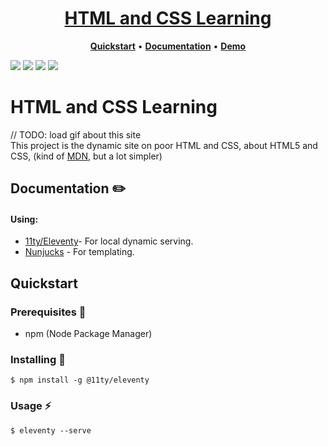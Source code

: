 <h1 align="center">
  <a href="https://sluzhynskyi.github.io/web_docs/">HTML and CSS Learning</a>
</h1>

<p align="center">
  <a title="Quickstart" href="#quickstart"><strong>Quickstart</strong></a>
  &#x2022;
  <a title="Documentation" href="#documentation"><strong>Documentation</strong></a>
  &#x2022;
  <a title="Demo" href="https://sluzhynskyi.github.io/web_docs/"><strong>Demo</strong></a>
</p>

![](https://img.shields.io/github/languages/code-size/sluzhynskyi/web_docs)
![](https://img.shields.io/github/last-commit/sluzhynskyi/web_docs/master)
![](https://img.shields.io/github/languages/count/sluzhynskyi/web_docs)
![](https://img.shields.io/github/followers/sluzhynskyi?style=social)

# HTML and CSS Learning
// TODO: load gif about this site </br>
This project is the dynamic site on poor HTML and CSS, about HTML5 and CSS, (kind of [MDN](https://developer.mozilla.org/en-US/), but a lot simpler)
## Documentation :pencil2:
#### Using:
  - [11ty/Eleventy](https://www.npmjs.com/package/@11ty/eleventy)- For local dynamic serving. 
  - [Nunjucks](https://www.npmjs.com/package/nunjucks) - For templating. 
 
## Quickstart

### Prerequisites :page_with_curl:
- npm (Node Package Manager)

### Installing :tongue:
```
$ npm install -g @11ty/eleventy
```
### Usage :zap:
```
$ eleventy --serve
```



